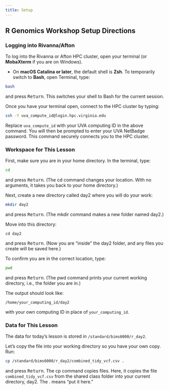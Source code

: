 ```yaml
---
title: Setup
---
```


## R Genomics Workshop Setup Directions

### Logging into Rivanna/Afton

To log into the Rivanna or Afton HPC cluster, open your terminal (or **MobaXterm** if you are on Windows).  

- On **macOS Catalina or later**, the default shell is **Zsh**. To temporarily switch to **Bash**, open Terminal, type:

```bash
bash
```

and press <kbd>Return</kbd>. This switches your shell to Bash for the current session.

Once you have your terminal open, connect to the HPC cluster by typing:

```bash
ssh -Y uva_compute_id@login.hpc.virginia.edu
```

Replace `uva_compute_id` with your UVA computing ID in the above command. You will then be prompted to enter your UVA NetBadge password. This command securely connects you to the HPC cluster.


### Workspace for This Lesson

First, make sure you are in your home directory. In the terminal, type:

```bash
cd
```

and press <kbd>Return</kbd>.
(The cd command changes your location. With no arguments, it takes you back to your home directory.)

Next, create a new directory called day2 where you will do your work:

```bash
mkdir day2
```

and press <kbd>Return</kbd>. (The mkdir command makes a new folder named day2.)

Move into this directory:

```
cd day2
```

and press <kbd>Return</kbd>.
(Now you are “inside” the day2 folder, and any files you create will be saved here.)

To confirm you are in the correct location, type:

```bash
pwd
```

and press <kbd>Return</kbd>.
(The pwd command prints your current working directory, i.e., the folder you are in.)

The output should look like:

```
/home/your_computing_id/day2
```

with your own computing ID in place of `your_computing_id`.

### Data for This Lesson
The data for today’s lesson is stored in `/standard/bims6000/r_day2`.

Let’s copy the file into your working directory so you have your own copy. Run:

```bash
cp /standard/bims6000/r_day2/combined_tidy_vcf.csv .
```

and press <kbd>Return</kbd>. The cp command copies files. Here, it copies the file `combined_tidy_vcf.csv` from the shared class folder into your current directory, day2. The . means “put it here.”

